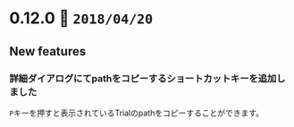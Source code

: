0.12.0   :calendar: `2018/04/20` 
===============================


## New features

### 詳細ダイアログにてpathをコピーするショートカットキーを追加しました

`P`キーを押すと表示されているTrialのpathをコピーすることができます。


